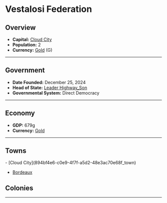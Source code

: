 <!--UNDEDITED FILE, remove this entire line if this file has been edited!-->
# <!--NAME-->Vestalosi Federation<!--NAME-->

## Overview

- **Capital:** <!--CAPITAL_LINK-->[Cloud City](894bf4e6-c0e9-4f7f-a5d2-48e3ac70e68f_town)<!--CAPITAL_LINK-->
- **Population:** <!--POPULATION-->2<!--POPULATION-->
- **Currency:** <!--CURRENCY_LINK-->[Gold](Gold_currency)<!--CURRENCY_LINK--> (<!--CURRENCY_ABV-->G<!--CURRENCY_ABV-->)

---

## Government

- **Date Founded:** <!--FOUNDED-->December 25, 2024<!--FOUNDED-->
- **Head of State:** <!--LEADER_TITLE_LINK-->[Leader Highway_Son](Highway_Son_user)<!--LEADER_TITLE_LINK-->
- **Governmental System:** <!--GOVERNMENT-->Direct Democracy<!--GOVERNMENT-->

---

## Economy

- **GDP:** <!--GDP-->679g<!--GDP-->
- **Currency:** <!--CURRENCY_LINK-->[Gold](Gold_currency)<!--CURRENCY_LINK-->

---

## Towns

<!--TOWNS-->- [Cloud City](894bf4e6-c0e9-4f7f-a5d2-48e3ac70e68f_town)
- [Bordeaux](09058f0c-d69f-400e-98bd-f824ad936734_town)<!--TOWNS-->

## Colonies

<!--COLONIES--><!--COLONIES-->

---